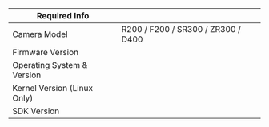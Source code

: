| Required Info  |   |
|---|---|
| Camera Model | R200 / F200 / SR300 / ZR300 / D400 | 
| Firmware Version |   | 
| Operating System & Version |   |
| Kernel Version (Linux Only)  |   |
| SDK Version | |

